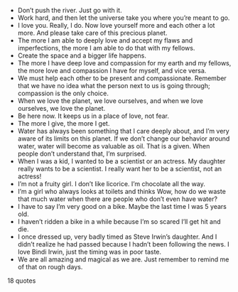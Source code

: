  - Don’t push the river. Just go with it.
 - Work hard, and then let the universe take you where you’re meant to go.
 - I love you. Really, I do. Now love yourself more and each other a lot more. And please take care of this precious planet.
 - The more I am able to deeply love and accept my flaws and imperfections, the more I am able to do that with my fellows.
 - Create the space and a bigger life happens.
 - The more I have deep love and compassion for my earth and my fellows, the more love and compassion I have for myself, and vice versa.
 - We must help each other to be present and compassionate. Remember that we have no idea what the person next to us is going through; compassion is the only choice.
 - When we love the planet, we love ourselves, and when we love ourselves, we love the planet.
 - Be here now. It keeps us in a place of love, not fear.
 - The more I give, the more I get.
 - Water has always been something that I care deeply about, and I’m very aware of its limits on this planet. If we don’t change our behavior around water, water will become as valuable as oil. That is a given. When people don’t understand that, I’m surprised.
 - When I was a kid, I wanted to be a scientist or an actress. My daughter really wants to be a scientist. I really want her to be a scientist, not an actress!
 - I’m not a fruity girl. I don’t like licorice. I’m chocolate all the way.
 - I’m a girl who always looks at toilets and thinks Wow, how do we waste that much water when there are people who don’t even have water?
 - I have to say I’m very good on a bike. Maybe the last time I was 5 years old.
 - I haven’t ridden a bike in a while because I’m so scared I’ll get hit and die.
 - I once dressed up, very badly timed as Steve Irwin’s daughter. And I didn’t realize he had passed because I hadn’t been following the news. I love Bindi Irwin, just the timing was in poor taste.
 - We are all amazing and magical as we are. Just remember to remind me of that on rough days.

18 quotes